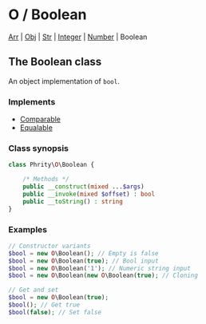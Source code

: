 # O / Boolean

[Arr](class.arr.md) | [Obj](class.obj.md) | [Str](class.str.md) | [Integer](class.integer.md) | [Number](class.number.md) | Boolean

## The Boolean class

An object implementation of `bool`.

### Implements

* [Comparable](https://github.com/sirn-se/phrity-comparison)
* [Equalable](https://github.com/sirn-se/phrity-comparison)

###  Class synopsis

```php
class Phrity\O\Boolean {

    /* Methods */
    public __construct(mixed ...$args)
    public __invoke(mixed $offset) : bool
    public __toString() : string
}
```

###  Examples

```php
// Constructor variants
$bool = new O\Boolean(); // Empty is false
$bool = new O\Boolean(true); // Bool input
$bool = new O\Boolean('1'); // Numeric string input
$bool = new O\Boolean(new O\Boolean(true); // Cloning

// Get and set
$bool = new O\Boolean(true);
$bool(); // Get true
$bool(false); // Set false
```

